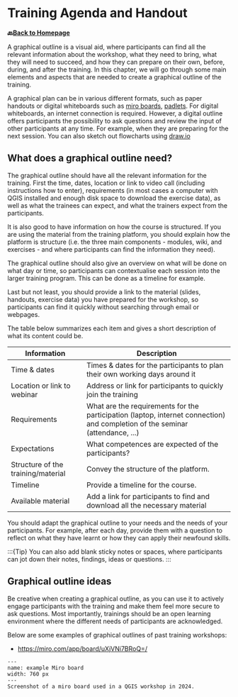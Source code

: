 # Training Agenda and Handout

__🔙[Back to Homepage](/content/intro.md)__

A graphical outline is a visual aid, where participants can find all the relevant information about the workshop, what they need to bring, what they will need to succeed, and how they can prepare on their own, before, during, and after the training. In this chapter, we will go through some main elements and aspects that are needed to create a graphical outline of the training.

A graphical plan can be in various different formats, such as paper handouts or digital whiteboards such as [miro boards](https://miro.com), [padlets](https://padlet.com). For digital whiteboards, an internet connection is required. However, a digital outline offers participants the possibility to ask questions and review the input of other participants at any time. For example, when they are preparing for the next session. You can also sketch out flowcharts using [draw.io](https://app.diagrams.net)

## What does a graphical outline need? 

The graphical outline should have all the relevant information for the training. First the time, dates, location or link to video call (including instructions how to enter), requirements (in most cases a computer with QGIS installed and enough disk space to download the exercise data), as well as what the trainees can expect, and what the trainers expect from the participants. 

It is also good to have information on how the course is structured. If you are using the material from the training platform, you should explain how the platform is structure (i.e. the three main components - modules, wiki, and exercises - and where participants can find the information they need).

The graphical outline should also give an overview on what will be done on what day or time, so participants can contextualise each session into the larger training program. This can be done as a timeline for example. 

Last but not least, you should provide a link to the material (slides, handouts, exercise data) you have prepared for the workshop, so participants can find it quickly without searching through email or webpages. 

The table below summarizes each item and gives a short description of what its content could be.

| Information | Description | 
| ----- | ----------- |
| Time & dates | Times & dates for the participants to plan their own working days around it |
| Location or link to webinar | Address or link for participants to quickly join the training |
| Requirements | What are the requirements for the participation (laptop, internet connection) and completion of the seminar (attendance, ...) |
| Expectations | What competences are expected of the participants? |
| Structure of the training/material | Convey the structure of the platform.  |
| Timeline | Provide a timeline for the course. | 
| Available material | Add a link for participants to find and download all the necessary material |

You should adapt the graphical outline to your needs and the needs of your participants. For example, after each day, provide them with a question to reflect on what they have learnt or how they can apply their newfound skills. 

:::{Tip}
You can also add blank sticky notes or spaces, where participants can jot down their notes, findings, ideas or questions. 
:::

## Graphical outline ideas

Be creative when creating a graphical outline, as you can use it to actively engage participants with the training and make them feel more secure to ask questions. 
Most importantly, trainings should be an open learning environment where the different needs of participants are acknowledged. 

Below are some examples of graphical outlines of past training workshops:

- https://miro.com/app/board/uXjVNi7BRoQ=/

```{figure} ../../fig/en_miro_board_example.png
---
name: example Miro board
width: 760 px
---
Screenshot of a miro board used in a QGIS workshop in 2024.
```
